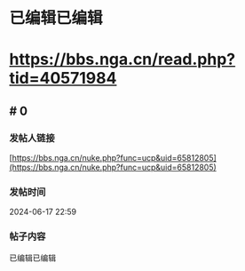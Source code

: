 # 已编辑已编辑
# https://bbs.nga.cn/read.php?tid=40571984

## \# 0
### 发帖人链接
[https://bbs.nga.cn/nuke.php?func=ucp&uid=65812805](https://bbs.nga.cn/nuke.php?func=ucp&uid=65812805)
### 发帖时间
2024-06-17 22:59
### 帖子内容
已编辑已编辑

